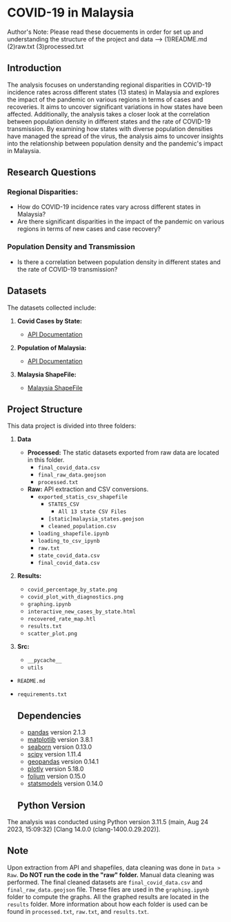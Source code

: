 # COVID-19 in Malaysia

Author's Note: Please read these docuements in order for set up and understanding the structure of the project and data --> (1)README.md (2)raw.txt (3)processed.txt 

## Introduction
 

The analysis focuses on understanding regional disparities in COVID-19 incidence rates across different states (13 states) in Malaysia and explores the impact of the pandemic on various regions in terms of cases and recoveries. It aims to uncover significant variations in how states have been affected. Additionally, the analysis takes a closer look at the correlation between population density in different states and the rate of COVID-19 transmission. By examining how states with diverse population densities have managed the spread of the virus, the analysis aims to uncover insights into the relationship between population density and the pandemic's impact in Malaysia.



## Research Questions



### Regional Disparities:

- How do COVID-19 incidence rates vary across different states in Malaysia?
- Are there significant disparities in the impact of the pandemic on various regions in terms of new cases and case recovery?

### Population Density and Transmission

- Is there a correlation between population density in different states and the rate of COVID-19 transmission?


## Datasets

The datasets collected include:

1. **Covid Cases by State:**
   - [API Documentation](https://covid-19.samsam123.name.my/api.html)

2. **Population of Malaysia:**
   - [API Documentation](https://documenter.getpostman.com/view/16605343/Tzm8GG7u)

3. **Malaysia ShapeFile:**
   - [Malaysia ShapeFile](https://cartographyvectors.com/map/1477-malaysia-with-regions)



## Project Structure

This data project is divided into three folders:

1. **Data**
    - **Processed:** The static datasets exported from raw data are located in this folder.
        - `final_covid_data.csv`
        - `final_raw_data.geojson`
        - `processed.txt`
    - **Raw:** API extraction and CSV conversions.
        - `exported_statis_csv_shapefile`
            - `STATES_CSV`
                - `All 13 state CSV Files `
            - `[static]malaysia_states.geojson`
            - `cleaned_population.csv`
        - `loading_shapefile.ipynb`
        - `loading_to_csv_ipynb`
        - `raw.txt`
        - `state_covid_data.csv`
        - `final_covid_data.csv`

2. **Results:**
    - `covid_percentage_by_state.png`
    - `covid_plot_with_diagnostics.png`
    - `graphing.ipynb`
    - `interactive_new_cases_by_state.html`
    - `recovered_rate_map.htl`
    - `results.txt`
    - `scatter_plot.png`

3. **Src:**
    - `__pycache__`
    - `utils`

- `README.md`
- `requirements.txt`

  ## Dependencies

  - [pandas](https://pandas.pydata.org/) version 2.1.3
  - [matplotlib](https://matplotlib.org/) version 3.8.1
  - [seaborn](https://seaborn.pydata.org/) version 0.13.0
  - [scipy](https://www.scipy.org/) version 1.11.4
  - [geopandas](https://geopandas.org/) version 0.14.1
  - [plotly](https://plotly.com/) version 5.18.0
  - [folium](https://python-visualization.github.io/folium/) version 0.15.0
  - [statsmodels](https://www.statsmodels.org/stable/index.html) version 0.14.0

  ## Python Version

The analysis was conducted using Python version 3.11.5 (main, Aug 24 2023, 15:09:32) [Clang 14.0.0 (clang-1400.0.29.202)].

  ## Note

Upon extraction from API and shapefiles, data cleaning was done in `Data > Raw`. **Do NOT run the code in the "raw" folder.** Manual data cleaning was performed. The final cleaned datasets are `final_covid_data.csv` and `final_raw_data.geojson`  file. These files are used in the `graphing.ipynb` folder to compute the graphs. All the graphed results are located in the `results` folder. More information about how each folder is used can be found in `processed.txt`, `raw.txt`, and `results.txt`.









